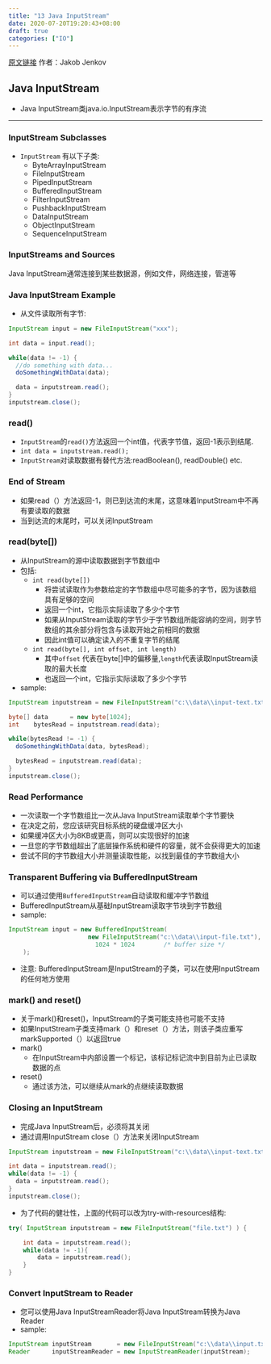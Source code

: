 ```yaml
---
title: "13 Java InputStream"
date: 2020-07-20T19:20:43+08:00
draft: true
categories: ["IO"]
---
```

[原文链接](http://tutorials.jenkov.com/java-io) 作者：Jakob Jenkov

## Java InputStream
+ Java InputStream类java.io.InputStream表示字节的有序流
----

### InputStream Subclasses
+ `InputStream` 有以下子类:
  + ByteArrayInputStream
  + FileInputStream
  + PipedInputStream
  + BufferedInputStream
  + FilterInputStream
  + PushbackInputStream
  + DataInputStream
  + ObjectInputStream
  + SequenceInputStream

### InputStreams and Sources
Java InputStream通常连接到某些数据源，例如文件，网络连接，管道等

### Java InputStream Example
+ 从文件读取所有字节:
```java
InputStream input = new FileInputStream("xxx");

int data = input.read();

while(data != -1) {
  //do something with data...
  doSomethingWithData(data);

  data = inputstream.read();
}
inputstream.close();
```

### read()
+ `InputStream`的`read()`方法返回一个int值，代表字节值，返回-1表示到结尾.
+ `int data = inputstream.read();`
+ `InputStream`对读取数据有替代方法:readBoolean(), readDouble() etc.

### End of Stream
+ 如果read（）方法返回-1，则已到达流的末尾，这意味着InputStream中不再有要读取的数据
+ 当到达流的末尾时，可以关闭InputStream

### read(byte[])
+ 从InputStream的源中读取数据到字节数组中
+ 包括:
  + `int read(byte[])`
    + 将尝试读取作为参数给定的字节数组中尽可能多的字节，因为该数组具有足够的空间
    + 返回一个int，它指示实际读取了多少个字节
    + 如果从InputStream读取的字节少于字节数组所能容纳的空间，则字节数组的其余部分将包含与读取开始之前相同的数据
    + 因此int值可以确定读入的不重复字节的结尾
  + `int read(byte[], int offset, int length)`
    + 其中`offset` 代表在byte[]中的偏移量,`length`代表读取InputStream读取的最大长度
    + 也返回一个int，它指示实际读取了多少个字节
+ sample:
```java
InputStream inputstream = new FileInputStream("c:\\data\\input-text.txt");

byte[] data      = new byte[1024];
int    bytesRead = inputstream.read(data);

while(bytesRead != -1) {
  doSomethingWithData(data, bytesRead);

  bytesRead = inputstream.read(data);
}
inputstream.close();
```

### Read Performance
+ 一次读取一个字节数组比一次从Java InputStream读取单个字节要快
+ 在决定之前，您应该研究目标系统的硬盘缓冲区大小
+ 如果缓冲区大小为8KB或更高，则可以实现很好的加速
+ 一旦您的字节数组超出了底层操作系统和硬件的容量，就不会获得更大的加速
+ 尝试不同的字节数组大小并测量读取性能，以找到最佳的字节数组大小

### Transparent Buffering via BufferedInputStream
+ 可以通过使用`BufferedInputStream`自动读取和缓冲字节数组
+ BufferedInputStream从基础InputStream读取字节块到字节数组
+ sample:
```java
InputStream input = new BufferedInputStream(
                      new FileInputStream("c:\\data\\input-file.txt"),
                        1024 * 1024        /* buffer size */
    );
```
+ 注意: BufferedInputStream是InputStream的子类，可以在使用InputStream的任何地方使用

### mark() and reset()
+ 关于mark()和reset()，InputStream的子类可能支持也可能不支持
+ 如果InputStream子类支持mark（）和reset（）方法，则该子类应重写markSupported（）以返回true
+ mark()
  + 在InputStream中内部设置一个标记，该标记标记流中到目前为止已读取数据的点
+ reset()    
  + 通过该方法，可以继续从mark的点继续读取数据

### Closing an InputStream
+ 完成Java InputStream后，必须将其关闭
+ 通过调用InputStream close（）方法来关闭InputStream
```java
InputStream inputstream = new FileInputStream("c:\\data\\input-text.txt");

int data = inputstream.read();
while(data != -1) {
  data = inputstream.read();
}
inputstream.close();
```
+ 为了代码的健壮性，上面的代码可以改为try-with-resources结构:
```java
try( InputStream inputstream = new FileInputStream("file.txt") ) {

    int data = inputstream.read();
    while(data != -1){
        data = inputstream.read();
    }
}
```

### Convert InputStream to Reader
+ 您可以使用Java InputStreamReader将Java InputStream转换为Java Reader
+ sample:
```java
InputStream inputStream       = new FileInputStream("c:\\data\\input.txt");
Reader      inputStreamReader = new InputStreamReader(inputStream);
```

